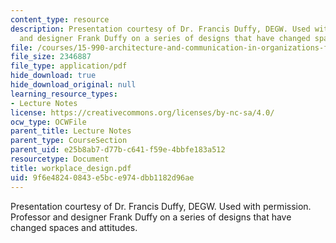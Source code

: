 ```yaml
---
content_type: resource
description: Presentation courtesy of Dr. Francis Duffy, DEGW. Used with permission.  Professor
  and designer Frank Duffy on a series of designs that have changed spaces and attitudes.
file: /courses/15-990-architecture-and-communication-in-organizations-fall-2003/9f6e48240843e5bce974dbb1182d96ae_workplace_design.pdf
file_size: 2346887
file_type: application/pdf
hide_download: true
hide_download_original: null
learning_resource_types:
- Lecture Notes
license: https://creativecommons.org/licenses/by-nc-sa/4.0/
ocw_type: OCWFile
parent_title: Lecture Notes
parent_type: CourseSection
parent_uid: e25b8ab7-d77b-c641-f59e-4bbfe183a512
resourcetype: Document
title: workplace_design.pdf
uid: 9f6e4824-0843-e5bc-e974-dbb1182d96ae
---
```

Presentation courtesy of Dr. Francis Duffy, DEGW. Used with permission.  Professor and designer Frank Duffy on a series of designs that have changed spaces and attitudes.